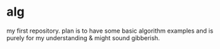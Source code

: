 # alg
my first repository. plan is to have some basic algorithm examples and is purely for my understanding &amp; might sound gibberish.
